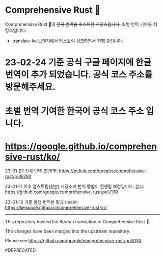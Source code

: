 # Comprehensive Rust 🦀

Comprehensive Rust 🦀의 ~~한국 번역을 호스트한 저장소입니다.~~ 초벌 번역 기여용 저장소입니다. 
- translate-ko 브랜치에서 업스트림 싱크하면서 진행 중입니다. 

# 23-02-24 기준 공식 구글 페이지에 한글 번역이 추가 되었습니다. 공식 코스 주소를 방문해주세요.

# 초벌 번역 기여한 한국어 공식 코스 주소 입니다. 
# https://google.github.io/comprehensive-rust/ko/

23-01-27 전체 번역 초안PR: https://github.com/google/comprehensive-rust/pull/290

23-01-11 이후 업스트림(원본) 저장소에 번역 통합이 진행될 예정입니다.
참고: https://github.com/google/comprehensive-rust/pull/130

23-01-10 기준 병행 번역본 링크 (main)
https://keispace.github.io/comprehensive-rust-kr/



---

This repository hosted the Korean translation of Comprehensive Rust 🦀.

The changes have been merged into the upstream repository.

Please see https://github.com/google/comprehensive-rust/pull/130.

#DEPRECATED
